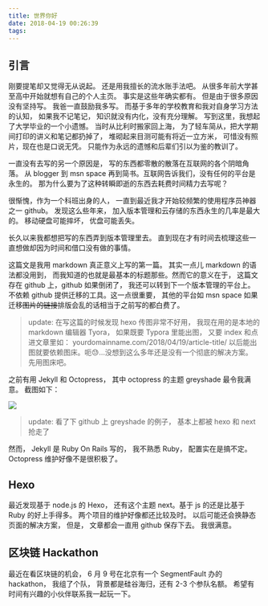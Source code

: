 ```yaml
---
title: 世界你好
date: 2018-04-19 00:26:39
tags:
---
```


## 引言

刚要提笔却又觉得无从说起。 还是用我擅长的流水账手法吧。 从很多年前大学甚至高中开始就想有自己的个人主页。 事实是这些年确实都有。 但是由于很多原因没有坚持写。 我爸一直鼓励我多写。 而基于多年的学校教育和我对自身学习方法的认知， 如果我不记笔记， 知识就没有内化，没有充分理解。 写到这里，我想起了大学毕业的一个小遗憾。 当时从比利时搬家回上海， 为了轻车简从，把大学期间打印的讲义和笔记都扔掉了， 堆砌起来目测可能有将近一立方米， 可惜没有照片，现在也是口说无凭。 只能作为永远的遗憾和后辈们引以为鉴的教训了。 

一直没有去写的另一个原因是， 写的东西都零散的散落在互联网的各个阴暗角落。 从 blogger 到 msn space 再到简书。互联网告诉我们，没有任何的平台是永生的。 那为什么要为了这种转瞬即逝的东西去耗费时间精力去写呢？

很惭愧，作为一个科班出身的人， 一直到最近我才开始较频繁的使用程序员神器之一 github。 发现这么些年来， 加入版本管理和云存储的东西永生的几率是最大的。 移动硬盘可能摔坏， 优盘可能丢失。 

长久以来我都想把写的东西弄到版本管理里去。 直到现在才有时间去梳理这些一直想做却因为时间和借口没有做的事情。

这篇文是我用 markdown 真正意义上写的第一篇。 其实一点儿 markdown 的语法都没用到， 而我知道的也就是最基本的标题那些。然而它的意义在于， 这篇文存在 github 上，github 如果倒闭了， 我还可以转到下一个版本管理的平台上。不依赖 github 提供迁移的工具。这一点很重要， 其他的平台如 msn space 如果迁移~~图片的链接~~排版会乱的话相当于之前写的都白费了。 

> update: 在写这篇的时候发现 hexo 传图非常不好用， 我现在用的是本地的 markdown 编辑器 Tyora， 如果既要 Typora 里能出图， 又要 index 和点进文章里如： yourdomainname.com/2018/04/19/article-title/ 以后能出图就要依赖图床。呃😓...没想到这么多年还是没有一个彻底的解决方案。 先用图床吧。

之前有用 Jekyll 和 Octopress， 其中 octopress 的主题 greyshade 最令我满意。 截图如下：

<img src="https://ws1.sinaimg.cn/large/006tKfTcly1fqi0w67te1j30vf0i2gpa.jpg" />

> update: 看了下 github 上 greyshade 的例子， 基本上都被 hexo 和 next 抢走了

然而， Jekyll 是 Ruby On Rails 写的， 我不熟悉 Ruby， 配置实在是搞不定。 Octopress 维护好像不是很积极了。

## Hexo

最近发现基于 node.js 的 Hexo， 还有这个主题 next。基于 js 的还是比基于 Ruby 的好上手得多。 两个项目的维护好像都还比较及时。 以后可能还会换静态页面的解决方案， 但是， 文章都会一直用 github 保存下去。 我很满意。

## 区块链 Hackathon

最近在看区块链的机会， 6 月 9 号在北京有一个 SegmentFault 办的 hackathon， 我组了个队， 背景都是硅谷海归，还有 2-3 个参队名额。 希望有时间有兴趣的小伙伴联系我一起玩一下。 